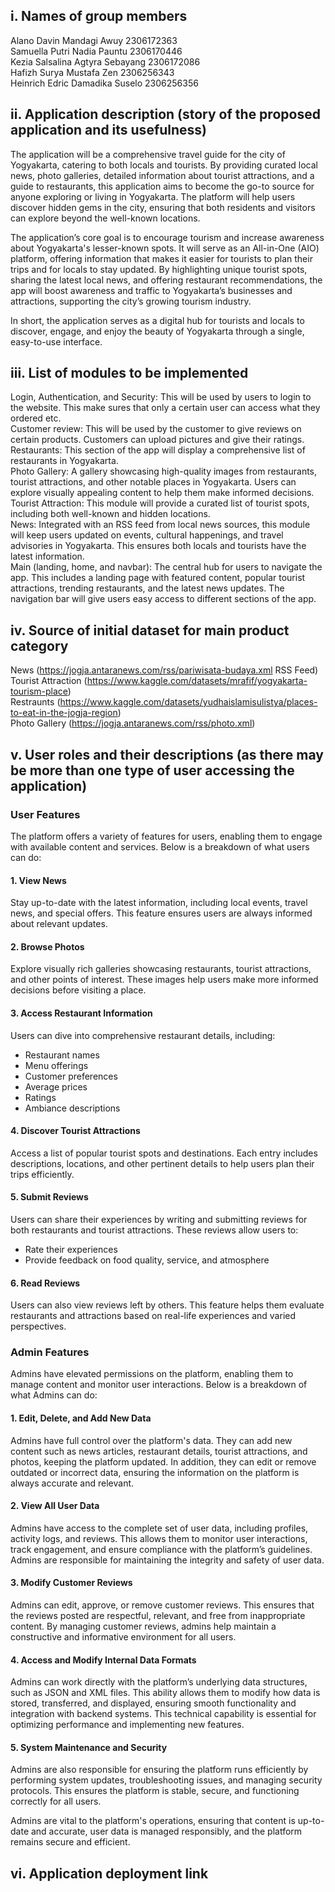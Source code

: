 <h2><b>i. Names of group members</b></h2>
Alano Davin Mandagi Awuy 2306172363
<br>
Samuella Putri Nadia Pauntu 2306170446
<br>
Kezia Salsalina Agtyra Sebayang 2306172086
<br>
Hafizh Surya Mustafa Zen 2306256343
<br>
Heinrich Edric Damadika Suselo 2306256356


<h2><b>ii. Application description (story of the proposed application and its usefulness)</b></h2>
The application will be a comprehensive travel guide for the city of Yogyakarta, catering to both locals and tourists. By providing curated local news, photo galleries, detailed information about tourist attractions, and a guide to restaurants, this application aims to become the go-to source for anyone exploring or living in Yogyakarta. The platform will help users discover hidden gems in the city, ensuring that both residents and visitors can explore beyond the well-known locations.

The application’s core goal is to encourage tourism and increase awareness about Yogyakarta's lesser-known spots. It will serve as an All-in-One (AIO) platform, offering information that makes it easier for tourists to plan their trips and for locals to stay updated. By highlighting unique tourist spots, sharing the latest local news, and offering restaurant recommendations, the app will boost awareness and traffic to Yogyakarta’s businesses and attractions, supporting the city’s growing tourism industry.

In short, the application serves as a digital hub for tourists and locals to discover, engage, and enjoy the beauty of Yogyakarta through a single, easy-to-use interface.

<h2><b>iii. List of modules to be implemented</b></h2>
Login, Authentication, and Security:
This will be used by users to login to the website. This make sures that only a certain user can access what they ordered etc.
<br>
Customer review:
This will be used by the customer to give reviews on certain products. Customers can upload pictures and give their ratings.
<br>
Restaurants:
This section of the app will display a comprehensive list of restaurants in Yogyakarta.
<br>
Photo Gallery:
A gallery showcasing high-quality images from restaurants, tourist attractions, and other notable places in Yogyakarta. Users can explore visually appealing content to help them make informed decisions.
<br> 
Tourist Attraction:
This module will provide a curated list of tourist spots, including both well-known and hidden locations.
<br>
News:
Integrated with an RSS feed from local news sources, this module will keep users updated on events, cultural happenings, and travel advisories in Yogyakarta. This ensures both locals and tourists have the latest information.
<br>
Main (landing, home, and navbar):
The central hub for users to navigate the app. This includes a landing page with featured content, popular tourist attractions, trending restaurants, and the latest news updates. The navigation bar will give users easy access to different sections of the app.

<h2><b>iv. Source of initial dataset for main product category</b></h2>

News (https://jogja.antaranews.com/rss/pariwisata-budaya.xml RSS Feed)
<br>
Tourist Attraction (https://www.kaggle.com/datasets/mrafif/yogyakarta-tourism-place)
<br>
Restraunts (https://www.kaggle.com/datasets/yudhaislamisulistya/places-to-eat-in-the-jogja-region)
<br>
Photo Gallery (https://jogja.antaranews.com/rss/photo.xml)

<h2><b>v. User roles and their descriptions (as there may be more than one type of user accessing the application)</b></h2>
<h3>User Features</h3>

<p>The platform offers a variety of features for users, enabling them to engage with available content and services. Below is a breakdown of what users can do:</p>

<h4>1. View News</h4>
<p>Stay up-to-date with the latest information, including local events, travel news, and special offers. This feature ensures users are always informed about relevant updates.</p>

<h4>2. Browse Photos</h4>
<p>Explore visually rich galleries showcasing restaurants, tourist attractions, and other points of interest. These images help users make more informed decisions before visiting a place.</p>

<h4>3. Access Restaurant Information</h4>
<p>Users can dive into comprehensive restaurant details, including:</p>
<ul>
    <li>Restaurant names</li>
    <li>Menu offerings</li>
    <li>Customer preferences</li>
    <li>Average prices</li>
    <li>Ratings</li>
    <li>Ambiance descriptions</li>
</ul>

<h4>4. Discover Tourist Attractions</h4>
<p>Access a list of popular tourist spots and destinations. Each entry includes descriptions, locations, and other pertinent details to help users plan their trips efficiently.</p>

<h4>5. Submit Reviews</h4>
<p>Users can share their experiences by writing and submitting reviews for both restaurants and tourist attractions. These reviews allow users to:</p>
<ul>
    <li>Rate their experiences</li>
    <li>Provide feedback on food quality, service, and atmosphere</li>
</ul>

<h4>6. Read Reviews</h4>
<p>Users can also view reviews left by others. This feature helps them evaluate restaurants and attractions based on real-life experiences and varied perspectives.</p>

<h3>Admin Features</h3>

<p>Admins have elevated permissions on the platform, enabling them to manage content and monitor user interactions. Below is a breakdown of what Admins can do:</p>

<h4>1. Edit, Delete, and Add New Data</h4>
<p>Admins have full control over the platform's data. They can add new content such as news articles, restaurant details, tourist attractions, and photos, keeping the platform updated. In addition, they can edit or remove outdated or incorrect data, ensuring the information on the platform is always accurate and relevant.</p>

<h4>2. View All User Data</h4>
<p>Admins have access to the complete set of user data, including profiles, activity logs, and reviews. This allows them to monitor user interactions, track engagement, and ensure compliance with the platform’s guidelines. Admins are responsible for maintaining the integrity and safety of user data.</p>

<h4>3. Modify Customer Reviews</h4>
<p>Admins can edit, approve, or remove customer reviews. This ensures that the reviews posted are respectful, relevant, and free from inappropriate content. By managing customer reviews, admins help maintain a constructive and informative environment for all users.</p>

<h4>4. Access and Modify Internal Data Formats</h4>
<p>Admins can work directly with the platform’s underlying data structures, such as JSON and XML files. This ability allows them to modify how data is stored, transferred, and displayed, ensuring smooth functionality and integration with backend systems. This technical capability is essential for optimizing performance and implementing new features.</p>

<h4>5. System Maintenance and Security</h4>
<p>Admins are also responsible for ensuring the platform runs efficiently by performing system updates, troubleshooting issues, and managing security protocols. This ensures the platform is stable, secure, and functioning correctly for all users.</p>

<p>Admins are vital to the platform's operations, ensuring that content is up-to-date and accurate, user data is managed responsibly, and the platform remains secure and efficient.</p>



<h2><b>vi. Application deployment link</b></h2>